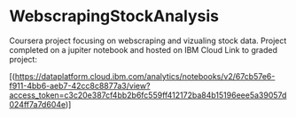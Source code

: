 # WebscrapingStockAnalysis
Coursera project focusing on webscraping and vizualing stock data. Project completed on a jupiter notebook and hosted on IBM Cloud
Link to graded project:

[(https://dataplatform.cloud.ibm.com/analytics/notebooks/v2/67cb57e6-f911-4bb6-aeb7-42cc8c8877a3/view?access_token=c3c20e387cf4bb2b6fc559ff412172ba84b15196eee5a39057d024ff7a7d604e)]
